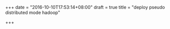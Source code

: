 +++
date = "2016-10-10T17:53:14+08:00"
draft = true
title = "deploy pseudo distributed mode hadoop"

+++

